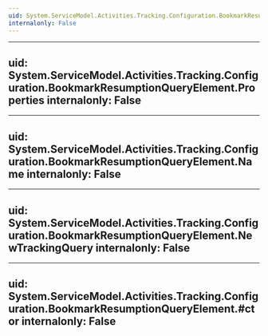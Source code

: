 ```yaml
---
uid: System.ServiceModel.Activities.Tracking.Configuration.BookmarkResumptionQueryElement
internalonly: False
---
```


---
uid: System.ServiceModel.Activities.Tracking.Configuration.BookmarkResumptionQueryElement.Properties
internalonly: False
---

---
uid: System.ServiceModel.Activities.Tracking.Configuration.BookmarkResumptionQueryElement.Name
internalonly: False
---

---
uid: System.ServiceModel.Activities.Tracking.Configuration.BookmarkResumptionQueryElement.NewTrackingQuery
internalonly: False
---

---
uid: System.ServiceModel.Activities.Tracking.Configuration.BookmarkResumptionQueryElement.#ctor
internalonly: False
---
